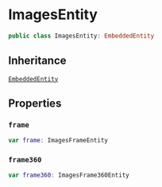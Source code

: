 # ImagesEntity

``` swift
public class ImagesEntity: EmbeddedEntity
```

## Inheritance

[`EmbeddedEntity`](configwise-sdk-ios/api-reference/EmbeddedEntity)

## Properties

### `frame`

``` swift
var frame: ImagesFrameEntity
```

### `frame360`

``` swift
var frame360: ImagesFrame360Entity
```
